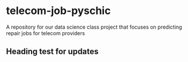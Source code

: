 telecom-job-pyschic
===================

A repository for our data science class project that focuses on predicting repair jobs for telecom providers

## Heading test for updates
